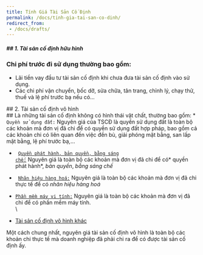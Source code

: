 ```yaml
---
title: Tính Giá Tài Sản Cố Định
permalink: /docs/tinh-gia-tai-san-co-dinh/
redirect_from:
 - /docs/drafts/
---
```


<div class="note">
<h5>## 1. Tài sản cố định hữu hình</h5>
</div>

### Chi phí trước đi sử dụng thường bao gồm: 

 * Lãi tiền vay đầu tư tài sản cố định khi chưa đưa tài sản cố định 
vào sử dụng. <br>
 * Các chi phí vận chuyển, bốc dỡ, sửa chữa, tân trang, chỉnh lý, 
chạy thử, thuế và lệ phí trước bạ nếu có... 



<div class="note info">## 2. Tài sản cố định vô hình </div>
## Là những tài sản cố định không có hình thái vật chất, thường bao gồm:
 * <code>Quyền sử dụng đất:</a></code> Nguyên giá của TSCĐ là quyền sử dụng đất 
là toàn bộ các khoản mà đơn vị đã chi để có quyền sử dụng đất hợp 
pháp, bao gồm cả các khoản chi có liên quan đến việc đền bù, giải 
phóng mặt bằng, san lấp mặt bằng, lệ phí trước bạ,... <br>

 * <code> <a href="#">Quyền phát hành, bản quyền, bằng sáng chế:</a></code> Nguyên giá là toàn 
bộ các khoản mà đơn vị đã chi để có* quyền phát hành*, *bản quyền*, 
*bằng sáng chế* <br>

 * <code> <a href="#">Nhãn hiệu hàng hoá:</a></code> Nguyên giá là toàn bộ các khoản mà đơn vị 
đã chi thực tế để có *nhãn hiệu hàng hoá* <br>

 * <code><a href="#">Phần mềm máy vi tính:</a></code> Nguyên giá là toàn bộ các khoản mà đơn vị đã chi để có phần mềm máy tính. <br>\

 * <a href="#">Tài sản cố định vô hình khác</a> <br>

Một cách chung nhất, nguyên giá tài sản cố định vô hình là toàn bộ các khoản chi thực tế mà doanh nghiệp đã phải chi ra để có được tài sản cố định ấy.

